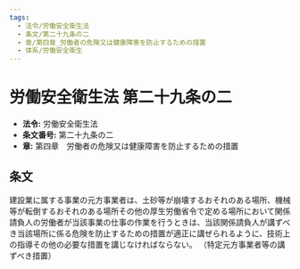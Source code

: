 ```yaml
---
tags:
  - 法令/労働安全衛生法
  - 条文/第二十九条の二
  - 章/第四章_労働者の危険又は健康障害を防止するための措置
  - 体系/労働安全衛生
---
```

# 労働安全衛生法 第二十九条の二

- **法令:** 労働安全衛生法
- **条文番号:** 第二十九条の二
- **章:** 第四章　労働者の危険又は健康障害を防止するための措置

## 条文
建設業に属する事業の元方事業者は、土砂等が崩壊するおそれのある場所、機械等が転倒するおそれのある場所その他の厚生労働省令で定める場所において関係請負人の労働者が当該事業の仕事の作業を行うときは、当該関係請負人が講ずべき当該場所に係る危険を防止するための措置が適正に講ぜられるように、技術上の指導その他の必要な措置を講じなければならない。
（特定元方事業者等の講ずべき措置）

